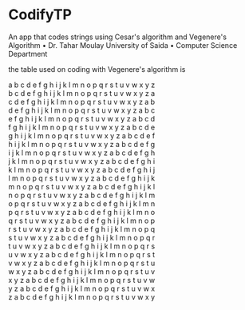 # CodifyTP
An app that codes strings using Cesar's algorithm and Vegenere's Algorithm
• Dr. Tahar Moulay University of Saida
• Computer Science Department

the table used on coding with Vegenere's algorithm is 

   a   b   c   d   e   f   g   h   i   j   k   l   m   n   o   p   q   r   s   t   u   v   w   x   y   z  
   b   c   d   e   f   g   h   i   j   k   l   m   n   o   p   q   r   s   t   u   v   w   x   y   z   a  
   c   d   e   f   g   h   i   j   k   l   m   n   o   p   q   r   s   t   u   v   w   x   y   z   a   b  
   d   e   f   g   h   i   j   k   l   m   n   o   p   q   r   s   t   u   v   w   x   y   z   a   b   c  
   e   f   g   h   i   j   k   l   m   n   o   p   q   r   s   t   u   v   w   x   y   z   a   b   c   d  
   f   g   h   i   j   k   l   m   n   o   p   q   r   s   t   u   v   w   x   y   z   a   b   c   d   e  
   g   h   i   j   k   l   m   n   o   p   q   r   s   t   u   v   w   x   y   z   a   b   c   d   e   f  
   h   i   j   k   l   m   n   o   p   q   r   s   t   u   v   w   x   y   z   a   b   c   d   e   f   g  
   i   j   k   l   m   n   o   p   q   r   s   t   u   v   w   x   y   z   a   b   c   d   e   f   g   h  
   j   k   l   m   n   o   p   q   r   s   t   u   v   w   x   y   z   a   b   c   d   e   f   g   h   i  
   k   l   m   n   o   p   q   r   s   t   u   v   w   x   y   z   a   b   c   d   e   f   g   h   i   j  
   l   m   n   o   p   q   r   s   t   u   v   w   x   y   z   a   b   c   d   e   f   g   h   i   j   k  
   m   n   o   p   q   r   s   t   u   v   w   x   y   z   a   b   c   d   e   f   g   h   i   j   k   l  
   n   o   p   q   r   s   t   u   v   w   x   y   z   a   b   c   d   e   f   g   h   i   j   k   l   m  
   o   p   q   r   s   t   u   v   w   x   y   z   a   b   c   d   e   f   g   h   i   j   k   l   m   n  
   p   q   r   s   t   u   v   w   x   y   z   a   b   c   d   e   f   g   h   i   j   k   l   m   n   o  
   q   r   s   t   u   v   w   x   y   z   a   b   c   d   e   f   g   h   i   j   k   l   m   n   o   p  
   r   s   t   u   v   w   x   y   z   a   b   c   d   e   f   g   h   i   j   k   l   m   n   o   p   q  
   s   t   u   v   w   x   y   z   a   b   c   d   e   f   g   h   i   j   k   l   m   n   o   p   q   r  
   t   u   v   w   x   y   z   a   b   c   d   e   f   g   h   i   j   k   l   m   n   o   p   q   r   s  
   u   v   w   x   y   z   a   b   c   d   e   f   g   h   i   j   k   l   m   n   o   p   q   r   s   t  
   v   w   x   y   z   a   b   c   d   e   f   g   h   i   j   k   l   m   n   o   p   q   r   s   t   u  
   w   x   y   z   a   b   c   d   e   f   g   h   i   j   k   l   m   n   o   p   q   r   s   t   u   v  
   x   y   z   a   b   c   d   e   f   g   h   i   j   k   l   m   n   o   p   q   r   s   t   u   v   w  
   y   z   a   b   c   d   e   f   g   h   i   j   k   l   m   n   o   p   q   r   s   t   u   v   w   x  
   z   a   b   c   d   e   f   g   h   i   j   k   l   m   n   o   p   q   r   s   t   u   v   w   x   y 

